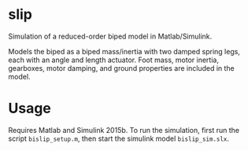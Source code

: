 # slip
Simulation of a reduced-order biped model in Matlab/Simulink.

Models the biped as a biped mass/inertia with two damped spring legs, each with an angle and length actuator. Foot mass, motor inertia, gearboxes, motor damping, and ground properties are included in the model.

# Usage
Requires Matlab and Simulink 2015b. To run the simulation, first run the script `bislip_setup.m`, then start the simulink model `bislip_sim.slx`.
